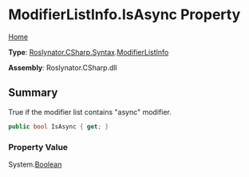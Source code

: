 # ModifierListInfo\.IsAsync Property

[Home](../../../../../README.md)

**Type**: [Roslynator.CSharp.Syntax](../../README.md)\.[ModifierListInfo](../README.md)

**Assembly**: Roslynator\.CSharp\.dll

## Summary

True if the modifier list contains "async" modifier\.

```csharp
public bool IsAsync { get; }
```

### Property Value

System\.[Boolean](https://docs.microsoft.com/en-us/dotnet/api/system.boolean)

